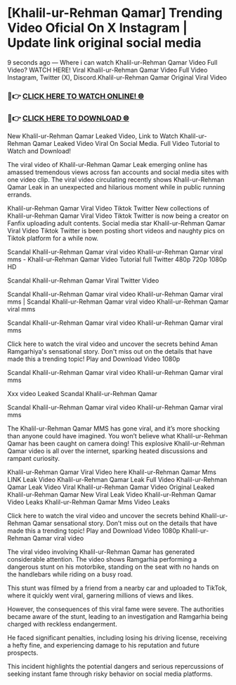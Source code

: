 # [Khalil-ur-Rehman Qamar] Trending Video Oficial On X Instagram | Update link original social media

9 seconds ago — Where i can watch Khalil-ur-Rehman Qamar Video Full Video? WATCH HERE! Viral Khalil-ur-Rehman Qamar Video Full Video Instagram, Twitter (X), Discord.Khalil-ur-Rehman Qamar Original Viral Video

### 🔴👉 [CLICK HERE TO WATCH ONLINE! 🌐](https://nioki.today/viral-leaked-video-watch-free-online/)

### 🔴👉 [CLICK HERE TO DOWNLOAD 🌐](https://nioki.today/viral-leaked-video-watch-free-online/)

New Khalil-ur-Rehman Qamar Leaked Video, Link to Watch Khalil-ur-Rehman Qamar Leaked Video Viral On Social Media. Full Video Tutorial to Watch and Download!

The viral video of Khalil-ur-Rehman Qamar Leak emerging online has amassed tremendous views across fan accounts and social media sites with one video clip. The viral video circulating recently shows Khalil-ur-Rehman Qamar Leak in an unexpected and hilarious moment while in public running errands.

Khalil-ur-Rehman Qamar Viral Video Tiktok Twitter New collections of Khalil-ur-Rehman Qamar Viral Video Tiktok Twitter is now being a creator on Fanfix uploading adult contents. Social media star Khalil-ur-Rehman Qamar Viral Video Tiktok Twitter is been posting short videos and naughty pics on Tiktok platform for a while now.

Scandal Khalil-ur-Rehman Qamar viral video Khalil-ur-Rehman Qamar viral mms - Khalil-ur-Rehman Qamar Video Tutorial full Twitter 480p 720p 1080p HD

Scandal Khalil-ur-Rehman Qamar Viral Twitter Video

Scandal Khalil-ur-Rehman Qamar viral video Khalil-ur-Rehman Qamar viral mms | Scandal Khalil-ur-Rehman Qamar viral video Khalil-ur-Rehman Qamar viral mms

Scandal Khalil-ur-Rehman Qamar viral video Khalil-ur-Rehman Qamar viral mms

Click here to watch the viral video and uncover the secrets behind Aman Ramgarhiya's sensational story. Don't miss out on the details that have made this a trending topic! Play and Download Video 1080p

Scandal Khalil-ur-Rehman Qamar viral video Khalil-ur-Rehman Qamar viral mms

Xxx video Leaked Scandal Khalil-ur-Rehman Qamar

Scandal Khalil-ur-Rehman Qamar viral video Khalil-ur-Rehman Qamar viral mms

The Khalil-ur-Rehman Qamar MMS has gone viral, and it’s more shocking than anyone could have imagined. You won’t believe what Khalil-ur-Rehman Qamar has been caught on camera doing! This explosive Khalil-ur-Rehman Qamar video is all over the internet, sparking heated discussions and rampant curiosity.

Khalil-ur-Rehman Qamar Viral Video here Khalil-ur-Rehman Qamar Mms LINK Leak Video Khalil-ur-Rehman Qamar Leak Full Video Khalil-ur-Rehman Qamar Leak Video Viral Khalil-ur-Rehman Qamar Video Original Leaked Khalil-ur-Rehman Qamar New Viral Leak Video Khalil-ur-Rehman Qamar Video Leaks Khalil-ur-Rehman Qamar Mms Video Leaks

Click here to watch the viral video and uncover the secrets behind Khalil-ur-Rehman Qamar sensational story. Don’t miss out on the details that have made this a trending topic! Play and Download Video 1080p Khalil-ur-Rehman Qamar viral video

The viral video involving Khalil-ur-Rehman Qamar has generated considerable attention. The video shows Ramgarhia performing a dangerous stunt on his motorbike, standing on the seat with no hands on the handlebars while riding on a busy road.

This stunt was filmed by a friend from a nearby car and uploaded to TikTok, where it quickly went viral, garnering millions of views and likes.

However, the consequences of this viral fame were severe. The authorities became aware of the stunt, leading to an investigation and Ramgarhia being charged with reckless endangerment.

He faced significant penalties, including losing his driving license, receiving a hefty fine, and experiencing damage to his reputation and future prospects.

This incident highlights the potential dangers and serious repercussions of seeking instant fame through risky behavior on social media platforms.
